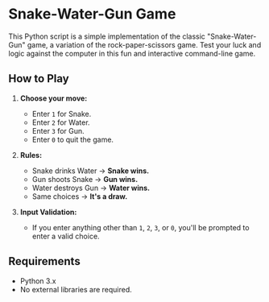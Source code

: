 # Snake-Water-Gun Game

This Python script is a simple implementation of the classic "Snake-Water-Gun" game, a variation of the rock-paper-scissors game. Test your luck and logic against the computer in this fun and interactive command-line game.

## How to Play

1. **Choose your move:**
   - Enter `1` for Snake.
   - Enter `2` for Water.
   - Enter `3` for Gun.
   - Enter `0` to quit the game.

2. **Rules:**
   - Snake drinks Water → **Snake wins.**
   - Gun shoots Snake → **Gun wins.**
   - Water destroys Gun → **Water wins.**
   - Same choices → **It's a draw.**

3. **Input Validation:**
   - If you enter anything other than `1`, `2`, `3`, or `0`, you'll be prompted to enter a valid choice.

## Requirements

- Python 3.x
- No external libraries are required.


